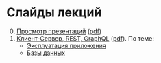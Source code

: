 # Слайды лекций

0. [Просмотр презентаций](https://urfu-2021.github.io/slides/00-presentations/) ([pdf](https://urfu-2021.github.io/slides/00-presentations/index.pdf))
1. [Клиент-Сервер, REST, GraphQL](https://urfu-2021.github.io/slides/01-client-server/) ([pdf](https://urfu-2021.github.io/slides/01-client-server/index.pdf)). По теме:
    * [Эксплуатация приложения](https://urfu-2020.github.io/slides/second-semester/03-operating/#/)
    * [Базы данных](https://urfu-2019.github.io/slides/second-semester/04-databases/#/)
